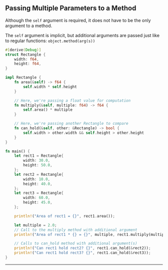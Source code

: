 ## Passing Multiple Parameters to a Method ##

Although the ```self``` argument is required, it does not have to be the only
argument to a method.

The ```self``` argument is implicit, but additional arguments are passed
just like to regular functions: ```object.method(arg(s))```

```rust
#[derive(Debug)]
struct Rectangle {
    width: f64,
    height: f64,
}

impl Rectangle {
    fn area(&self) -> f64 {
        self.width * self.height
    }

    // Here, we're passing a float value for computation
    fn multiply(&self, multiple: f64) -> f64 {
        self.area() * multiple
    }

    // Here, we're passing another Rectangle to compare
    fn can_hold(&self, other: &Rectangle) -> bool {
        self.width > other.width && self.height > other.height
    }
}

fn main() {
    let rect1 = Rectangle{
        width: 30.0,
        height: 50.0,
    };
    let rect2 = Rectangle{
        width: 10.0,
        height: 40.0,
    };
    let rect3 = Rectangle{
        width: 60.0,
        height: 45.0,
    };

    println!("Area of rect1 = {}", rect1.area());

    let multiple = 2.0;
    // Call to the multiply method with additional argument
    println!("Area of rect1 * {} = {}", multiple, rect1.multiply(multiple));

    // Calls to can_hold method with additional argument(s)
    println!("Can rect1 hold rect2? {}", rect1.can_hold(&rect2));
    println!("Can rect1 hold rect3? {}", rect1.can_hold(&rect3));
}
```

---

